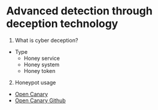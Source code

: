 # Advanced detection through deception technology

1. What is cyber deception?

* Type
  - Honey service
  - Honey system
  - Honey token

2. Honeypot usage

* [Open Canary](https://opencanary.readthedocs.io/en/latest/)
* [Open Canary Github](https://github.com/thinkst/opencanary)


